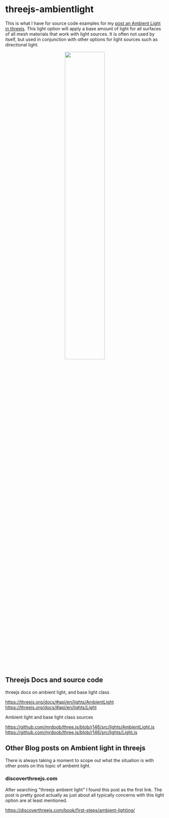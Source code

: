 # threejs-ambientlight

This is what I have for source code examples for my [post an Ambient Light in threejs](https://dustinpfister.github.io/2018/11/02/threejs-ambientlight/). This light option will apply a base amount of light for all surfaces of all mesh materials that work with light sources. It is often not used by itself, but used in conjunction with other options for light sources such as directional light.

<div align="center">
      <a href="https://www.youtube.com/watch?v=tZYqkZYOK2I">
         <img src="https://img.youtube.com/vi/tZYqkZYOK2I/0.jpg" style="width:50%;">
      </a>
</div>

## Threejs Docs and source code

threejs docs on ambient light, and base light class

https://threejs.org/docs/#api/en/lights/AmbientLight
https://threejs.org/docs/#api/en/lights/Light

Ambient light and base light class sources

https://github.com/mrdoob/three.js/blob/r146/src/lights/AmbientLight.js
https://github.com/mrdoob/three.js/blob/r146/src/lights/Light.js

## Other Blog posts on Ambient light in threejs

There is always taking a moment to scope out what the situation is with other posts on this topic of ambeint light.

### discoverthreejs.com

After searching "threejs ambient light" I found this post as the first link. The post is pretty good actually as just about all typically concerns with this light option are at least mentioned.

https://discoverthreejs.com/book/first-steps/ambient-lighting/
